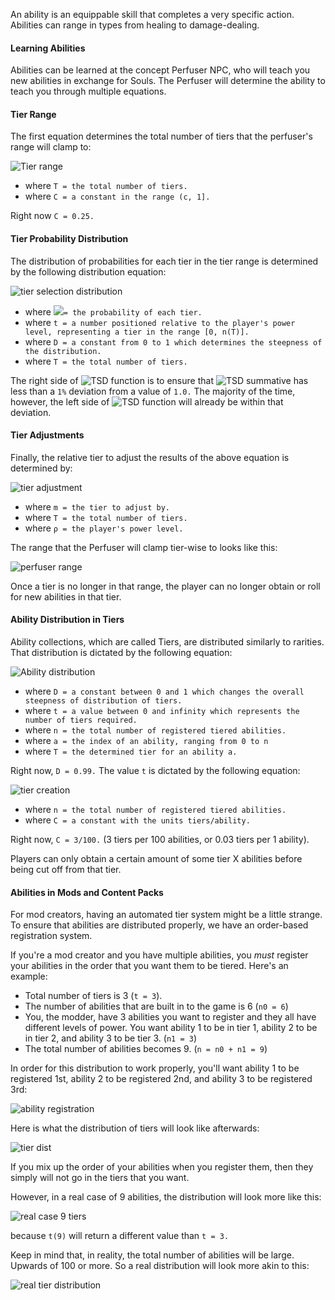 An ability is an equippable skill that completes a very specific action. Abilities can range in types from healing to damage-dealing.

#### Learning Abilities
Abilities can be learned at the concept Perfuser NPC, who will teach you new abilities in exchange for Souls. The Perfuser will determine the ability to teach you through multiple equations.

#### Tier Range

The first equation determines the total number of tiers that the perfuser's range will clamp to:

![Tier range](http://i.imgur.com/5svTRW9.png)

- where `T = the total number of tiers.`
- where `C = a constant in the range (c, 1].`

Right now `C = 0.25.`

#### Tier Probability Distribution

The distribution of probabilities for each tier in the tier range is determined by the following distribution equation:

![tier selection distribution](http://i.imgur.com/LFH5bns.png)

- where ![](http://i.imgur.com/TjxRdZl.png)`= the probability of each tier.`
- where `t = a number positioned relative to the player's power level, representing a tier in the range [0, n(T)].`
- where `D = a constant from 0 to 1 which determines the steepness of the distribution.`
- where `T = the total number of tiers.`

The right side of ![TSD function](http://i.imgur.com/8g6KM02.png) is to ensure that ![TSD summative](http://i.imgur.com/FZ2vaiB.png) has less than a `1%` deviation from a value of `1.0.` The majority of the time, however, the left side of ![TSD function](http://i.imgur.com/8g6KM02.png) will already be within that deviation.

#### Tier Adjustments

Finally, the relative tier to adjust the results of the above equation is determined by:

![tier adjustment](http://i.imgur.com/tp2tscw.png)

- where `m = the tier to adjust by.`
- where `T = the total number of tiers.`
- where `ρ = the player's power level.`

The range that the Perfuser will clamp tier-wise to looks like this: 

![perfuser range](http://i.imgur.com/zZ1diFS.png)

Once a tier is no longer in that range, the player can no longer obtain or roll for new abilities in that tier.

#### Ability Distribution in Tiers
Ability collections, which are called Tiers, are distributed similarly to rarities. That distribution is dictated by the following equation:

![Ability distribution](http://i.imgur.com/sc0hTep.png)

- where `D = a constant between 0 and 1 which changes the overall steepness of distribution of tiers.`
- where `t = a value between 0 and infinity which represents the number of tiers required.`
- where `n = the total number of registered tiered abilities.`
- where `a = the index of an ability, ranging from 0 to n`
- where `T = the determined tier for an ability a.`

Right now, `D = 0.99.` The value `t` is dictated by the following equation:

![tier creation](http://i.imgur.com/AoCH52L.png)

- where `n = the total number of registered tiered abilities.`
- where `C = a constant with the units tiers/ability.`

Right now, `C = 3/100.` (3 tiers per 100 abilities, or 0.03 tiers per 1 ability).

Players can only obtain a certain amount of some tier X abilities before being cut off from that tier. 

#### Abilities in Mods and Content Packs
For mod creators, having an automated tier system might be a little strange. To ensure that abilities are distributed properly, we have an order-based registration system.

If you're a mod creator and you have multiple abilities, you *must* register your abilities in the order that you want them to be tiered. Here's an example:

- Total number of tiers is 3 (`t = 3`).
- The number of abilities that are built in to the game is 6 (`n0 = 6`)
- You, the modder, have 3 abilities you want to register and they all have different levels of power. You want ability 1 to be in tier 1, ability 2 to be in tier 2, and ability 3 to be tier 3. (`n1 = 3`)
- The total number of abilities becomes 9. (`n = n0 + n1 = 9`)

In order for this distribution to work properly, you'll want ability 1 to be registered 1st, ability 2 to be registered 2nd, and ability 3 to be registered 3rd:

![ability registration](http://i.imgur.com/lzumMjV.png)

Here is what the distribution of tiers will look like afterwards:

![tier dist](http://i.imgur.com/6gQdbFG.png)

If you mix up the order of your abilities when you register them, then they simply will not go in the tiers that you want.

However, in a real case of 9 abilities, the distribution will look more like this:

![real case 9 tiers](http://i.imgur.com/gaJj0Rs.png)

because `t(9)` will return a different value than `t = 3.`

Keep in mind that, in reality, the total number of abilities will be large. Upwards of 100 or more. So a real distribution will look more akin to this:

![real tier distribution](http://i.imgur.com/z0iMStz.png)
